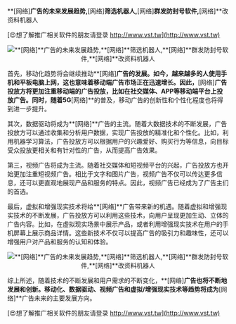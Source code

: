 **[网络]**广告的未来发展趋势,**[网络]**筛选机器人,**[网络]**群发防封号软件,**[网络]**改资料机器人

[😍想了解推广相关软件的朋友请登录 http://www.vst.tw](http://www.vst.tw)

 <center><img src="https://vst.tw/MP4/tuiguang/png/0.png" alt="**[网络]**广告的未来发展趋势,**[网络]**筛选机器人,**[网络]**群发防封号软件,**[网络]**改资料机器人"></center>

首先，移动化趋势将会继续推动**[网络]**广告的发展。如今，越来越多的人使用手机和平板电脑上网，这也意味着移动端广告市场正在迅速增长。因此，**[网络]**广告投放方将更加注重移动端的广告投放，比如在社交媒体、APP等移动端平台上投放广告。同时，随着5G**[网络]**的普及，移动广告的创新性和个性化程度也将得到进一步提升。

其次，数据驱动将成为**[网络]**广告的主流。随着大数据技术的不断发展，广告投放方可以通过收集和分析用户数据，实现广告投放的精准化和个性化。比如，利用机器学习算法，广告投放方可以根据用户的兴趣爱好、购买行为等信息，向目标受众投放更相关和有针对性的广告，从而提高广告效果。

第三，视频广告将成为主流。随着社交媒体和短视频平台的兴起，广告投放方也开始更加注重短视频广告。相比于文字和图片广告，视频广告不仅可以传达更多信息，还可以更直观地展现产品和服务的特点。因此，视频广告已经成为了广告主们的首选。

最后，虚拟和增强现实技术将给**[网络]**广告带来新的机遇。随着虚拟和增强现实技术的不断发展，广告投放方可以利用这些技术，向用户呈现更加生动、立体的广告内容。比如，在虚拟现实场景中展示产品，或者利用增强现实技术在用户的手机屏幕上展示商品详情。这些新技术不仅可以提高广告的吸引力和趣味性，还可以增强用户对产品和服务的认知和体验。

 <center><img src="https://vst.tw/MP4/tuiguang/png/5.png" alt="**[网络]**广告的未来发展趋势,**[网络]**筛选机器人,**[网络]**群发防封号软件,**[网络]**改资料机器人"></center>

综上所述，随着技术的不断发展和用户需求的不断变化，**[网络]**广告也将不断地发展和创新。移动化、数据驱动、视频广告和虚拟/增强现实技术等趋势将成为**[网络]**广告未来的主要发展方向。

[😍想了解推广相关软件的朋友请登录 http://www.vst.tw](http://www.vst.tw)



